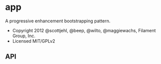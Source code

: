 # app 

A progressive enhancement bootstrapping pattern.

* Copyright 2012 @scottjehl, @beep, @wilto, @maggiewachs, Filament Group, Inc. 
* Licensed MIT/GPLv2

## API


